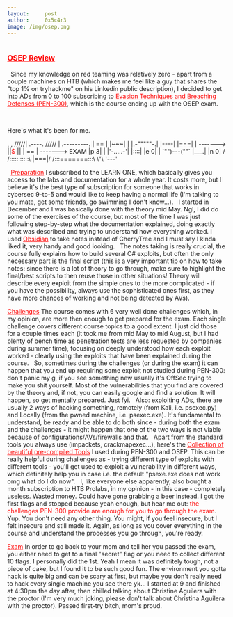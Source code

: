 ```yaml
---
layout:     post
author:     0x5c4r3
image: /img/osep.png
---
```

# <span style="color:red;font-size:17px;"><ins><b>OSEP Review</b></ins></span>

&nbsp;
<ins></ins>
Since my knowledge on red teaming was relatively zero - apart from a couple machines on HTB (which makes me feel like a guy that shares the "top 1% on tryhackme" on his Linkedin public description), I decided to get into ADs from 0 to 100 subscribing to <a href="https://www.offsec.com/courses/pen-300/" style="color:red;">Evasion Techniques and Breaching Defenses (PEN-300)</a>, which is the course ending up with the OSEP exam.

&nbsp;

Here's what it's been for me.
&nbsp;

<p>                      
               ,   ,                        
              /////|                        .----.
             ///// |            .---------. | == |
            |~~~|  |            |.-"""""-.| |----|
            |===|  |  ------->  ||<span style="color:red;">$</span>        || | == | -------> EXAM
            |p 3|  |            |'-.....-'| |::::|
            |e 0|  |            `"")---(""` |___.|
            |n 0| /            /:::::::::::\    
            |===|/            /:::=======:::\ \"\
            '---'               

</p>
&nbsp;
<ins style="color:red;">Preparation</ins>
I subscribed to the LEARN ONE, which basically gives you access to the labs and documentation for a whole year. It costs more, but I believe it's the best type of subscription for someone that works in cybersec 9-to-5 and would like to keep having a normal life (I'm talking to you mate, get some friends, go swimming I don't know...).
&nbsp;
I started in December and I was basically done with the theory mid May. Ngl, I did do some of the exercises of the course, but most of the time I was just following step-by-step what the documentation explained, doing exactly what was described and trying to understand how everything worked. I used <a href="https://obsidian.md/" style="color:red;">Obsidian</a> to take notes instead of CherryTree and I must say I kinda liked it, very handy and good looking.
&nbsp;
The notes taking is really crucial, the course fully explains how to build several C# exploits, but often the only necessary part is the final script (this is a very important tip on how to take notes: since there is a lot of theory to go through, make sure to highlight the final/best scripts to then reuse those in other situations! Theory will describe every exploit from the simple ones to the more complicated - if you have the possibility, always use the sophisticated ones first, as they have more chances of working and not being detected by AVs).
&nbsp;

<ins style="color:red;">Challenges</ins>
The course comes with 6 very well done challenges which, in my opinion, are more then enough to get prepared for the exam. Each single challenge covers different course topics to a good extent.
I just did those for a couple times each (it took me from mid May to mid August, but I had plenty of bench time as penetration tests are less requested by companies during summer time), focusing on deeply understood how each exploit worked - clearly using the exploits that have been explained during the course.
&nbsp;
So, sometimes during the challenges (or during the exam) it can happen that you end up requiring some exploit not studied during PEN-300: don't panic my g, if you see something new usually it's OffSec trying to make you shit yourself. Most of the vulnerabilities that you find are covered by the theory and, if not, you can easily google and find a solution. It will happen, so get mentally prepared. Just fyi.
&nbsp;
Also: exploiting ADs, there are usually 2 ways of hacking something, remotely (from Kali, i.e. psexec.py) and Locally (from the pwned machine, i.e. psexec.exe). It's fundamental to understand, be ready and be able to do both since - during both the exam and the challenges - it might happen that one of the two ways is not viable because of configurations/AVs/firewalls and that.
&nbsp;
Apart from the standard tools you always use (impackets, crackmapexec...), here's the <a href="https://github.com/0x5c4r3/OSEP/tree/main" style="color:red;">Collection of beautiful pre-compiled Tools</a> I used during PEN-300 and OSEP. This can be really helpful during challenges as - trying different type of exploits with different tools - you'll get used to exploit a vulnerability in different ways, which definitely help you in case i.e. the default "psexe.exe does not work omg what do I do now".
&nbsp;
I, like everyone else apparently, also bought a month subscription to HTB Prolabs, in my opinion - in this case - completely useless. Wasted money. Could have gone grabbing a beer instead.
I got the first flags and stopped because yeah enough, but hear me out: <span style="color:red;">the challenges PEN-300 provide are enough for you to go through the exam</span>. Yup. You don't need any other thing. You might, if you feel insecure, but I felt insecure and still made it.
Again, as long as you cover everything in the course and understand the processes you go through, you're ready.

<ins style="color:red;">Exam</ins>
In order to go back to your mom and tell her you passed the exam, you either need to get to a final "secret" flag or you need to collect different 10 flags. I personally did the 1st.
Yeah I mean it was definitely tough, not a piece of cake, but I found it to be such good fun. The environment you gotta hack is quite big and can be scary at first, but maybe you don't really need to hack every single machine you see there yk...
I started at 9 and finished at 4:30pm the day after, then chilled talking about Christine Aguilera with the proctor (I'm very much joking, please don't talk about Christina Aguilera with the proctor).
Passed first-try bitch, mom's proud.







